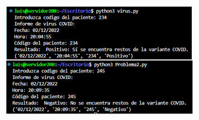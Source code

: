 ![Local](https://github.com/luradur094/Proyecto-Python/blob/main/Imagen/virus.png)
![Local](https://github.com/luradur094/Proyecto-Python/blob/main/Imagen/virus2.png)